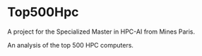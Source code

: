 # Top500Hpc
A project for the Specialized Master in HPC-AI from Mines Paris.

An analysis of the top 500 HPC computers.

